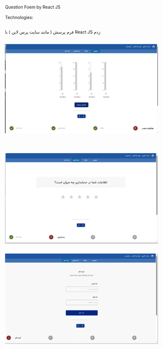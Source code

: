 Question Foem by React JS
<br>
</br>
Technologies:
<br>
</br>


فرم پرسش ( مانند سایت پرس لاین ) با React JS زدم
<br>
</br>  



![alt text](https://github.com/mohammadbaghani/Question-form-React/blob/main/src/public/fonts/question-form-chart.png)

<br>
</br>    

![alt text](https://github.com/mohammadbaghani/Question-form-React/blob/main/src/public/fonts/question-form-star.png)
<br>
</br>    

![alt text](https://github.com/mohammadbaghani/Question-form-React/blob/main/src/public/fonts/question-form.png)



